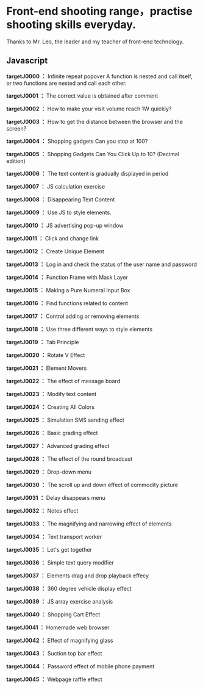 # Front-end shooting range，practise shooting skills everyday. 
Thanks to Mr. Leo, the leader and my teacher of front-end technology.

## Javascript

**targetJ0000 ：** Infinite repeat popover
    A function is nested and call itself, or two functions are nested and call each other.

**targetJ0001 ：** The correct value is obtained after comment

**targetJ0002 ：** How to make your visit volume reach 1W quickly? 

**targetJ0003 ：** How to get the distance between the browser and the screen?

**targetJ0004 ：** Shopping gadgets Can you stop at 100? 

**targetJ0005 ：** Shopping Gadgets Can You Click Up to 10? (Decimal edition) 

**targetJ0006 ：** The text content is gradually displayed in period 

**targetJ0007 ：** JS calculation exercise

**targetJ0008 ：** Disappearing Text Content 

**targetJ0009 ：** Use JS to style elements. 

**targetJ0010 ：** JS advertising pop-up window 

**targetJ0011 ：** Click and change link

**targetJ0012 ：** Create Unique Element

**targetJ0013 ：** Log in and check the status of the user name and password

**targetJ0014 ：** Function Frame with Mask Layer

**targetJ0015 ：** Making a Pure Numeral Input Box

**targetJ0016 ：** Find functions related to content

**targetJ0017 ：** Control adding or removing elements

**targetJ0018 ：** Use three different ways to style elements

**targetJ0019 ：** Tab Principle

**targetJ0020 ：** Rotate V Effect

**targetJ0021 ：** Element Movers

**targetJ0022 ：** The effect of message board

**targetJ0023 ：** Modify text content

**targetJ0024 ：** Creating All Colors

**targetJ0025 ：** Simulation SMS sending effect

**targetJ0026 ：** Basic grading effect

**targetJ0027 ：** Advanced grading effect

**targetJ0028 ：** The effect of the round broadcast

**targetJ0029 ：** Drop-down menu

**targetJ0030 ：** The scroll up and down effect of commodity picture

**targetJ0031 ：** Delay disappears menu

**targetJ0032 ：** Notes effect

**targetJ0033 ：** The magnifying and narrowing effect of elements

**targetJ0034 ：** Text transport worker

**targetJ0035 ：** Let's get together

**targetJ0036 ：** Simple text query modifier

**targetJ0037 ：** Elements drag and drop playback effecy

**targetJ0038 ：** 360 degree vehicle display effect

**targetJ0039 ：** JS array exercise analysis

**targetJ0040 ：** Shopping Cart Effect

**targetJ0041 ：** Homemade web browser

**targetJ0042 ：** Effect of magnifying glass

**targetJ0043 ：** Suction top bar effect

**targetJ0044 ：** Password effect of mobile phone payment

**targetJ0045 ：** Webpage raffle effect